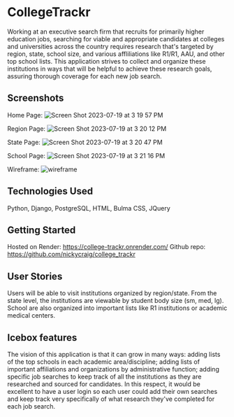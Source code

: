 # CollegeTrackr

Working at an executive search firm that recruits for primarily higher education jobs, searching for viable and appropriate candidates at colleges and universities across the country requires research that's targeted by region, state, school size, and various affliliations like R1/R1, AAU, and other top school lists. This application strives to collect and organize these institutions in ways that will be helpful to achieve these research goals, assuring thorough coverage for each new job search.

## Screenshots

Home Page:
![Screen Shot 2023-07-19 at 3 19 57 PM](https://github.com/nickycraig/college_trackr/assets/122757259/947e2d59-a5b2-434d-a405-417c422b8450)

Region Page:
![Screen Shot 2023-07-19 at 3 20 12 PM](https://github.com/nickycraig/college_trackr/assets/122757259/df3c068b-f76b-4e07-b245-51546ef5ae9b)

State Page:
![Screen Shot 2023-07-19 at 3 20 47 PM](https://github.com/nickycraig/college_trackr/assets/122757259/76a3ea75-dea2-4be5-bb6a-2326e2a50466)

School Page:
![Screen Shot 2023-07-19 at 3 21 16 PM](https://github.com/nickycraig/college_trackr/assets/122757259/59e09ef0-9239-41d0-bc43-37a97faf4b4a)

Wireframe:
![wireframe](https://github.com/nickycraig/college_trackr/assets/122757259/47c25d5a-f786-478d-a5c5-0985cbe2091a)

## Technologies Used

Python, Django, PostgreSQL, HTML, Bulma CSS, JQuery

## Getting Started

Hosted on Render: https://college-trackr.onrender.com/
Github repo: https://github.com/nickycraig/college_trackr

## User Stories

Users will be able to visit institutions organized by region/state. From the state level, the institutions are viewable by student body size (sm, med, lg). School are also organized into important lists like R1 institutions or academic medical centers.

## Icebox features

The vision of this application is that it can grow in many ways: adding lists of the top schools in each academic area/discipline; adding lists of important affiliations and organizations by administrative function; adding specific job searches to keep track of all the institutions as they are researched and sourced for candidates. In this respect, it would be excellent to have a user login so each user could add their own searches and keep track very specifically of what research they've completed for each job search.